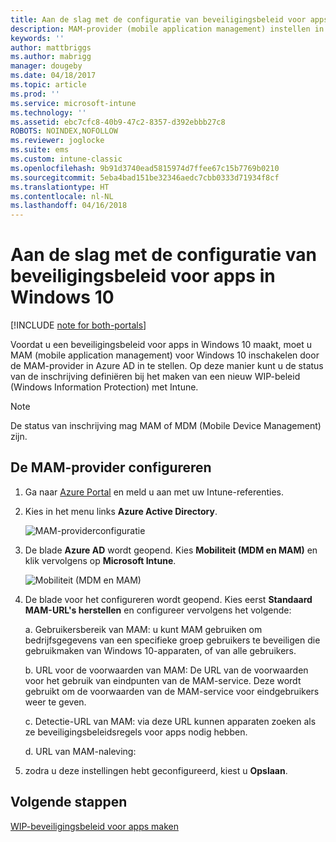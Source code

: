 ```yaml
---
title: Aan de slag met de configuratie van beveiligingsbeleid voor apps in Windows 10
description: MAM-provider (mobile application management) instellen in Azure AD
keywords: ''
author: mattbriggs
ms.author: mabrigg
manager: dougeby
ms.date: 04/18/2017
ms.topic: article
ms.prod: ''
ms.service: microsoft-intune
ms.technology: ''
ms.assetid: ebc7cfc8-40b9-47c2-8357-d392ebbb27c8
ROBOTS: NOINDEX,NOFOLLOW
ms.reviewer: joglocke
ms.suite: ems
ms.custom: intune-classic
ms.openlocfilehash: 9b91d3740ead5815974d7ffee67c15b7769b0210
ms.sourcegitcommit: 5eba4bad151be32346aedc7cbb0333d71934f8cf
ms.translationtype: HT
ms.contentlocale: nl-NL
ms.lasthandoff: 04/16/2018
---
```

# <a name="get-ready-to-configure-app-protection-policies-for-windows-10"></a>Aan de slag met de configuratie van beveiligingsbeleid voor apps in Windows 10

[!INCLUDE [note for both-portals](../includes/note-for-both-portals.md)]

Voordat u een beveiligingsbeleid voor apps in Windows 10 maakt, moet u MAM (mobile application management) voor Windows 10 inschakelen door de MAM-provider in Azure AD in te stellen. Op deze manier kunt u de status van de inschrijving definiëren bij het maken van een nieuw WIP-beleid (Windows Information Protection) met Intune.

> [!NOTE]
> De status van inschrijving mag MAM of MDM (Mobile Device Management) zijn.

## <a name="to-configure-the-mam-provider"></a>De MAM-provider configureren

1.  Ga naar [Azure Portal](https://portal.azure.com/) en meld u aan met uw Intune-referenties.

2.  Kies in het menu links **Azure Active Directory**.

    ![MAM-providerconfiguratie](../media/AppManagement/mam-provider-sc-1.png)

3.  De blade **Azure AD** wordt geopend. Kies **Mobiliteit (MDM en MAM)** en klik vervolgens op **Microsoft Intune**.

    ![Mobiliteit (MDM en MAM)](../media/AppManagement/mam-provider-sc-2.png)

4.  De blade voor het configureren wordt geopend. Kies eerst **Standaard MAM-URL's herstellen** en configureer vervolgens het volgende:

    a.  Gebruikersbereik van MAM: u kunt MAM gebruiken om bedrijfsgegevens van een specifieke groep gebruikers te beveiligen die gebruikmaken van Windows 10-apparaten, of van alle gebruikers.

    b.  URL voor de voorwaarden van MAM: De URL van de voorwaarden voor het gebruik van eindpunten van de MAM-service. Deze wordt gebruikt om de voorwaarden van de MAM-service voor eindgebruikers weer te geven.

    c.  Detectie-URL van MAM: via deze URL kunnen apparaten zoeken als ze beveiligingsbeleidsregels voor apps nodig hebben.

    d.  URL van MAM-naleving:

5.  zodra u deze instellingen hebt geconfigureerd, kiest u **Opslaan**.

## <a name="next-steps"></a>Volgende stappen

[WIP-beveiligingsbeleid voor apps maken](/intune-classic/deploy-use/create-windows-information-protection-policy-with-intune)
